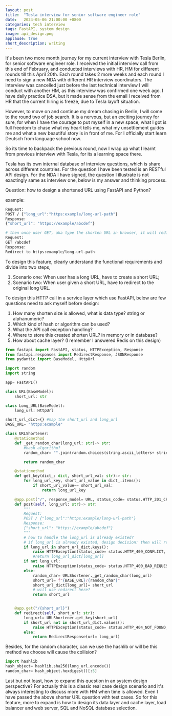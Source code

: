 ```yaml
---
layout: post
title:  "Tesla interview for senior software engineer role"
date:   2024-05-06 21:00:00 +0800
categories: tech interview
tags: FastAPI, system design
image: api_design.png
applause: true
short_description: writing
--- 
```



<div markdown="1" id="text">
It's been two more month journey for my current interview with Tesla Berlin, for senior software engineer role. I received the initial interview call from this end of February, and conducted interviews with HR, HM for different rounds till this April 20th. Each round takes 2 more weeks and each round I need to sign a new NDA with different HR interview coordinators. The interview was cancelled just before the last technical interview I will conduct with another HM, as this interview was confirmed one week ago. I have daily practice DSA, but it made sense from the email I received from HR that the current hiring is freeze, due to Tesla layoff situation.

However, to move on and continue my dream chasing in Berlin, I will come to the round two of job search. It is a nervous, but an exciting journey for sure, for when I have the courage to put myself in a new space, what I got is full freedom to chase what my heart tells me, what my unsettlement guides me and what a new beautiful story is in front of me. For I officially start learn Deutsch from language school now.

So its time to backpack the previous round, now I wrap up what I learnt from previous interview with Tesla, for its a learning space there.

Tesla has its own internal database of interview questions, which is share across different countries. For the question I have been tested is an RESTful API design. For the NDA I have signed, the question I illustrate is not exactingly same as interview one, below is my answer and thinking process.

Question: how to design a shortened URL using FastAPI and Python?

example:
```bash
Request:
POST / {"long_url":"https:example/long-url-path"}
Response:
{"short_url": "https://example/abcdef"}

# then once user GET, aka type the shorten URL in browser, it will redirect to the long-url
Request: 
GET /abcdef 
Response:
Redirect to https:example/long-url-path
```

To design this feature, clearly understand the functional requirements and divide into two steps,
1. Scenario one: When user has a long URL, have to create a short URL;
2. Scenario two: When user given a short URL, have to redirect to the original long URL.

To design this HTTP call in a service layer which use FastAPI, below are few questions need to ask myself before design:
1. How many shorten size is allowed, what is data type? string or alphanumeric?
2. Which kind of hash or algorithm can be used?
3. What the API call exception handling?
4. Where to store this created shorten URL? in memory or in database?
5. How about cache layer? (I remember I answered Redis on this design)


```Python
from fastapi import FastAPI, status, HTTPException, Response 
from fastapi.responses import RedirectResponse, JSONResponse
from pydantic import BaseModel, HttpUrl 

import random 
import string 

app= FastAPI() 

class URL(BaseModel):
    short_url: str 

class Long_URL(BaseModel):
    long_url: HttpUrl 

short_url_dict={} #map the short_url and long_url
BASE_URL= "https:example"

class URLShortener:
    @staticmethod
    def _get_random_char(long_url: str)-> str:
        #hash algorithm?
        random_char= "".join(random.choices(string.ascii_letters+ string.digits, k=5))

        return random_char

    @staticmethod
    def get_key(dict_: dict, short_url_val: str)-> str:
        for long_url_key, short_url_value in dict_.items():
            if short_url_value== short_url_val:
                return long_url_key

    @app.post("/", response_model= URL, status_code= status.HTTP_201_CREATED)
    def post(self, long_url: str)-> str:
        """
        Request:
        POST / {"long_url":"https:example/long-url-path"}
        Response:
        {"short_url": "https://example/abcdef"}
        """
        # how to handle the long_url is already existed?
        # if long_url is already existed, design decision: then will return existing short_url or can return status code 409, for request conflict, or return status code 400 if request is invalid. 
        if long_url in short_url_dict.keys():
            raise HTTPException(status_code= status.HTTP_409_CONFLICT, detail= "Long URL is already existed.")
            #return long_url_dict[long_url]
        if not long_url:
            raise HTTPException(status_code= status.HTTP_400_BAD_REQUEST, detail="Invalid request")
        else:
            random_char= URLShortener._get_random_char(long_url)    
            short_url= f"{BASE_URL}/{random_char}"
            short_url_dict[long_url]= short_url 
            # will use redirect here?
            return short_url


    @app.get("/{short_url}")
    def redirect(self, short_url: str):
        long_url= URLShortener.get_key(short_url)
        if short_url not in short_url_dict.values():
            raise HTTPException(status_code= status.HTTP_404_NOT_FOUND, detail="Short url is not found")
        else:
            return RedirectResponse(url= long_url)
```

Besides, for the random character, can we use the hashlib or will be this method we choose will cause the collision?

```python
import hashlib 
hash_object= hashlib.sha256(long_url.encode())
random_char= hash_object.hexdigest()[:5]
```

Last but not least, how to expand this question in an system design perspective? For actually this is a classic real case design scenario and it's always interesting to discuss more with HM when time is allowed. Even I have passed the above shorter URL question with test cases. So for this feature, more to expand is how to design its data layer and cache layer, load balancer and web server, SQL and NoSQL database selection.
</div>